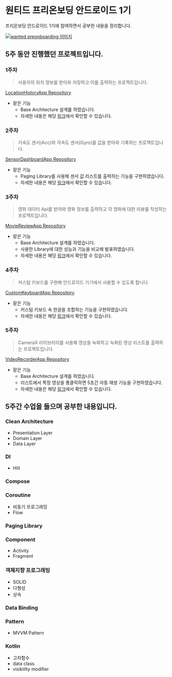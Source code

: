 # 원티드 프리온보딩 안드로이드 1기 
프리온보딩 안드로이드 1기에 참여하면서 공부한 내용을 정리합니다. 

[![wanted preonboarding 이미지](https://user-images.githubusercontent.com/31344894/206442532-9efe89d7-a497-49e4-93dc-c42caa7e07e4.png)](https://www.wanted.co.kr/events/pre_ob_and_1?utm_source=wanted&utm_medium=share)

## 5주 동안 진행했던 프로젝트입니다. 
### 1주차 
> 사용자의 위치 정보를 받아와 저장하고 이를 출력하는 프로젝트입니다. 

[LocationHistoryApp Repository](https://github.com/wanted-preonboarding-android-gyurim/android-wanted-LocationHistoryApp)

- 맡은 기능
    - Base Architecture 설계를 하였습니다. 
    - 자세한 내용은 해당 [링크](https://github.com/wanted-preonboarding-android-gyurim/android-wanted-LocationHistoryApp#architecture)에서 확인할 수 있습니다. 

### 2주차 
> 가속도 센서(Acc)와 각속도 센서(Gyro)를 값을 받아와 기록하는 프로젝트입니다. 

[SensorDashboardApp Repository](https://github.com/wanted-preonboarding-android-gyurim/android-wanted-SensorDashboardApp)

- 맡은 기능
    - Paging Library를 사용해 센서 값 리스트를 출력하는 기능을 구현하였습니다. 
    - 자세한 내용은 해당 [링크](https://github.com/wanted-preonboarding-android-gyurim/android-wanted-SensorDashboardApp#%EB%B0%95%EA%B7%9C%EB%A6%BC)에서 확인할 수 있습니다. 

### 3주차 
> 영화 데이터 Api를 받아와 영화 정보를 출력하고 각 영화에 대한 리뷰를 작성하는 프로젝트입니다. 

[MovieReviewApp Repository](https://github.com/wanted-preonboarding-android-gyurim/android-wanted-MovieReviewApp)

- 맡은 기능 
    - Base Architecture 설계를 하였습니다.
    - 사용한 Library에 대한 성능과 기능을 비교해 발표하였습니다. 
    - 자세한 내용은 해당 [링크](https://github.com/wanted-preonboarding-android-gyurim/android-wanted-MovieReviewApp#%EB%B0%95%EA%B7%9C%EB%A6%BC)에서 확인할 수 있습니다. 

### 4주차 
> 커스텀 키보드를 구현해 안드로이드 기기에서 사용할 수 있도록 합니다.

[CustomKeyboardApp Repository](https://github.com/wanted-preonboarding-android-gyurim/android-wanted-CustomKeyboardApp)

- 맡은 기능
    - 커스텀 키보드 속 한글을 조합하는 기능을 구현하였습니다. 
    - 자세한 내용은 해당 [링크](https://github.com/wanted-preonboarding-android-gyurim/android-wanted-CustomKeyboardApp#%EB%B0%95%EA%B7%9C%EB%A6%BC)에서 확인할 수 있습니다. 

### 5주차 
> CameraX 라이브러리를 사용해 영상을 녹화하고 녹화된 영상 리스트를 출력하는 프로젝트입니다. 

[VideoRecorderApp Repository](https://github.com/wanted-preonboarding-android-gyurim/android-wanted-VideoRecorderApp)

- 맡은 기능
    - Base Architecture 설계를 하였습니다. 
    - 리스트에서 특정 영상을 롱클릭하면 5초간 자동 재생 기능을 구현하였습니다. 
    - 자세한 내용은 해당 [링크](https://github.com/wanted-preonboarding-android-gyurim/android-wanted-VideoRecorderApp#%EB%B0%95%EA%B7%9C%EB%A6%BC)에서 확인할 수 있습니다.

## 5주간 수업을 들으며 공부한 내용입니다. 
### Clean Architecture 
- Presentation Layer
- Domain Layer
- Data Layer 

### DI 
- Hilt
### Compose
### Coroutine
- 비동기 프로그래밍 
- Flow

### Paging Library
### Component
- Activity
- Fragment 
### 객체지향 프로그래밍
- SOLID 
- 다형성
- 상속 

### Data Binding
### Pattern
- MVVM Pattern 

### Kotlin
- 고차함수
- data class 
- visibility modifier 
